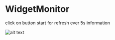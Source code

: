 # WidgetMonitor  
  
click on button start for refresh ever 5s information  
  
![alt text](https://www.cuby-hebergs.com/dl/images/github/WidgetMonitor/main.png)
